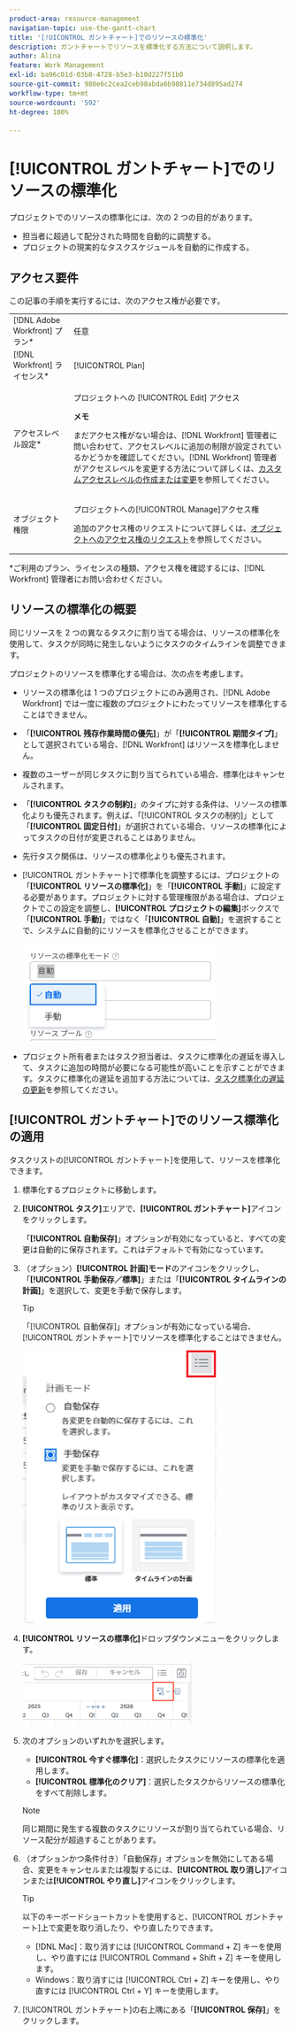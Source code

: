 ```yaml
---
product-area: resource-management
navigation-topic: use-the-gantt-chart
title: '[!UICONTROL ガントチャート]でのリソースの標準化'
description: ガントチャートでリソースを標準化する方法について説明します。
author: Alina
feature: Work Management
exl-id: ba96c01d-03b8-4728-b5e3-b10d227f51b0
source-git-commit: 980e6c2cea2ceb98abda6b98811e734d895ad274
workflow-type: tm+mt
source-wordcount: '592'
ht-degree: 100%

---
```


# [!UICONTROL ガントチャート]でのリソースの標準化

プロジェクトでのリソースの標準化には、次の 2 つの目的があります。

* 担当者に超過して配分された時間を自動的に調整する。
* プロジェクトの現実的なタスクスケジュールを自動的に作成する。

## アクセス要件

この記事の手順を実行するには、次のアクセス権が必要です。

<table style="table-layout:auto"> 
 <col> 
 <col> 
 <tbody> 
  <tr> 
   <td role="rowheader">[!DNL Adobe Workfront] プラン*</td> 
   <td> <p>任意 </p> </td> 
  </tr> 
  <tr> 
   <td role="rowheader">[!DNL Workfront] ライセンス*</td> 
   <td> <p>[!UICONTROL Plan] </p> </td> 
  </tr> 
  <tr> 
   <td role="rowheader">アクセスレベル設定*</td> 
   <td> <p>プロジェクトへの [!UICONTROL Edit] アクセス</p> <p><b>メモ</b>

まだアクセス権がない場合は、[!DNL Workfront] 管理者に問い合わせて、アクセスレベルに追加の制限が設定されているかどうかを確認してください。[!DNL Workfront] 管理者がアクセスレベルを変更する方法について詳しくは、<a href="../../../administration-and-setup/add-users/configure-and-grant-access/create-modify-access-levels.md" class="MCXref xref">カスタムアクセスレベルの作成または変更</a>を参照してください。</p> </td>
</tr> 
  <tr> 
   <td role="rowheader">オブジェクト権限</td> 
   <td> <p>プロジェクトへの[!UICONTROL Manage]アクセス権</p> <p>追加のアクセス権のリクエストについて詳しくは、<a href="../../../workfront-basics/grant-and-request-access-to-objects/request-access.md" class="MCXref xref">オブジェクトへのアクセス権のリクエスト</a>を参照してください。</p> </td> 
  </tr> 
 </tbody> 
</table>

&#42;ご利用のプラン、ライセンスの種類、アクセス権を確認するには、[!DNL Workfront] 管理者にお問い合わせください。

## リソースの標準化の概要

同じリソースを 2 つの異なるタスクに割り当てる場合は、リソースの標準化を使用して、タスクが同時に発生しないようにタスクのタイムラインを調整できます。

プロジェクトのリソースを標準化する場合は、次の点を考慮します。

* リソースの標準化は 1 つのプロジェクトにのみ適用され、[!DNL Adobe Workfront] では一度に複数のプロジェクトにわたってリソースを標準化することはできません。
* 「**[!UICONTROL 残存作業時間の優先]**」が「**[!UICONTROL 期間タイプ]**」として選択されている場合、[!DNL Workfront] はリソースを標準化しません。
* 複数のユーザーが同じタスクに割り当てられている場合、標準化はキャンセルされます。
* 「**[!UICONTROL タスクの制約]**」のタイプに対する条件は、リソースの標準化よりも優先されます。例えば、「[!UICONTROL タスクの制約]」として「**[!UICONTROL 固定日付]**」が選択されている場合、リソースの標準化によってタスクの日付が変更されることはありません。
* 先行タスク関係は、リソースの標準化よりも優先されます。
* [!UICONTROL ガントチャート]で標準化を調整するには、プロジェクトの「**[!UICONTROL リソースの標準化]**」を「**[!UICONTROL 手動]**」に設定する必要があります。プロジェクトに対する管理権限がある場合は、プロジェクトでこの設定を調整し、**[!UICONTROL プロジェクトの編集]**&#x200B;ボックスで「**[!UICONTROL 手動]**」ではなく「**[!UICONTROL 自動]**」を選択することで、システムに自動的にリソースを標準化させることができます。

  ![](assets/resource-leveling-mode-350x177.png)

* プロジェクト所有者またはタスク担当者は、タスクに標準化の遅延を導入して、タスクに追加の時間が必要になる可能性が高いことを示すことができます。タスクに標準化の遅延を追加する方法については、[タスク標準化の遅延の更新](../../../manage-work/tasks/task-information/task-leveling-delay.md)を参照してください。

## [!UICONTROL ガントチャート]でのリソース標準化の適用

タスクリストの[!UICONTROL ガントチャート]を使用して、リソースを標準化できます。

1. 標準化するプロジェクトに移動します。
1. **[!UICONTROL タスク]**&#x200B;エリアで、**[!UICONTROL ガントチャート]**&#x200B;アイコンをクリックします。

   「**[!UICONTROL 自動保存]**」オプションが有効になっていると、すべての変更は自動的に保存されます。これはデフォルトで有効になっています。

1. （オプション）**[!UICONTROL 計画]モード**&#x200B;のアイコンをクリックし、「**[!UICONTROL 手動保存／標準]**」または「**[!UICONTROL タイムラインの計画]**」を選択して、変更を手動で保存します。

   >[!TIP]
   >
   >「[!UICONTROL 自動保存]」オプションが有効になっている場合、[!UICONTROL ガントチャート]でリソースを標準化することはできません。

   ![](assets/manual-standard-setting-enabled-quicksilver-task-list-350x493.png)

1. **[!UICONTROL リソースの標準化]**&#x200B;ドロップダウンメニューをクリックします。

   ![Level_resouces.png](assets/level-resouces.png)

1. 次のオプションのいずれかを選択します。

   * **[!UICONTROL 今すぐ標準化]**：選択したタスクにリソースの標準化を適用します。
   * **[!UICONTROL 標準化のクリア]**：選択したタスクからリソースの標準化をすべて削除します。

   >[!NOTE]
   >
   >同じ期間に発生する複数のタスクにリソースが割り当てられている場合、リソース配分が超過することがあります。

1. （オプションかつ条件付き）「自動保存」オプションを無効にしてある場合、変更をキャンセルまたは複製するには、**[!UICONTROL 取り消し]**&#x200B;アイコンまたは&#x200B;**[!UICONTROL やり直し]**&#x200B;アイコンをクリックします。

   >[!TIP]
   >
   >以下のキーボードショートカットを使用すると、[!UICONTROL ガントチャート]上で変更を取り消したり、やり直したりできます。
   >
   >* [!DNL Mac]：取り消すには [!UICONTROL Command + Z] キーを使用し、やり直すには [!UICONTROL Command + Shift + Z] キーを使用します。
   >* Windows：取り消すには [!UICONTROL Ctrl + Z] キーを使用し、やり直すには [!UICONTROL Ctrl + Y] キーを使用します。


1. [!UICONTROL ガントチャート]の右上隅にある「**[!UICONTROL 保存]**」をクリックします。

<!--
<div data-mc-conditions="QuicksilverOrClassic.Draft mode">
<h2>Overview of Leveling Delay</h2>
<p data-mc-conditions="QuicksilverOrClassic.Draft mode">(NOTE: moved to its own article: /Content/Manage work/Tasks/Task information/task-leveling-delay.htm) </p>
<p>At times, there might be conflicts between task schedules on a project. You can level resources or address resource conflicts by rescheduling resources and tasks so that all tasks can be completed within a realistic schedule. </p>
<p>As the project manager, or the task assignee, you can also add a Leveling Delay on individual tasks to account for any resource or scheduling conflicts. In other words, a task might be scheduled with a delay to ensure that when Adobe Workfront levels the tasks a more realistic schedule overcomes resource conflicts.</p>
<p>To manually add a Leveling Delay to a task:</p>
<ol>
<li value="1">Navigate to a task for which you want to add a Leveling Delay.</li>
<li value="2"> <p data-mc-conditions="QuicksilverOrClassic.Quicksilver"> Click the <strong>More icon</strong> to the right of the task name, then click <strong>Edit</strong>. </p>  </li>
<li value="3">Click <strong>Settings</strong>.<br></li>
<li value="4">Specify the <strong>Leveling Delay</strong>, in hours.<br>This is the time that the resource will be delayed starting the task due to resource conflicts.</li>
<li value="5">Click <strong>Save Changes</strong>. </li>
</ol>
</div>
-->
